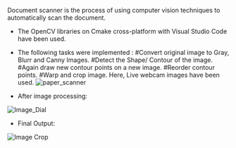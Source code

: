 Document scanner is the process of using computer vision techniques to automatically scan the document.

- The OpenCV libraries on Cmake cross-platform with Visual Studio Code have been used.
- The following tasks were implemented :
  #Convert original image to Gray, Blurr and Canny Images.
  #Detect the Shape/ Contour of the image.
  #Again draw new contour points on a new image.
  #Reorder contour points.
  #Warp and crop image.
Here, Live webcam images have been used.
![paper_scanner](https://github.com/abulzunayed/C_plus_plus_Projects/assets/122612945/05456762-f5d0-423a-bee6-b289eec0df2d)

- After image processing:

![Image_Dial](https://github.com/abulzunayed/C_plus_plus_Projects/assets/122612945/c3a20351-24e5-40ec-85b1-47dbb85d9747)

- Final Output:

  
![Image Crop](https://github.com/abulzunayed/C_plus_plus_Projects/assets/122612945/62a72417-890f-4543-9fbf-4bd2848a2152)
